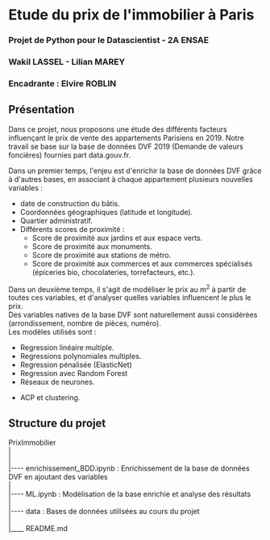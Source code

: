 # Etude du prix de l'immobilier à Paris
### Projet de Python pour le Datascientist - 2A ENSAE
### Wakil LASSEL - Lilian MAREY
### Encadrante : Elvire ROBLIN

## Présentation

Dans ce projet, nous proposons une étude des différents facteurs influençant le prix de vente des appartements Parisiens en 2019. 
Notre travail se base sur la base de données DVF 2019 (Demande de valeurs foncières) fournies part data.gouv.fr.    


Dans un premier temps, l'enjeu est d'enrichir la base de données DVF grâce à d'autres bases, en associant à chaque appartement plusieurs nouvelles variables : 
- date de construction du bâtis. 
- Coordonnées géographiques (latitude et longitude). 
- Quartier administratif. 
- Différents scores de proximité :  
    - Score de proximité aux jardins et aux espace verts. 
    - Score de proximité aux monuments. 
    - Score de proximité aux stations de métro. 
    - Score de proximité aux commerces et aux commerces spécialisés (épiceries bio, chocolateries, torrefacteurs, etc.). 
    
  
Dans un deuxième temps, il s'agit de modéliser le prix au m<sup>2</sup> à partir de toutes ces variables, et d'analyser quelles variables influencent le plus le prix.  
Des variables natives de la base DVF sont naturellement aussi considérées (arrondissement, nombre de pièces, numéro).  
Les modèles utilisés sont :  
- Regression linéaire multiple. 
- Regressions polynomiales multiples. 
- Regression pénalisée (ElasticNet)
- Regression avec Random Forest
- Réseaux de neurones.   
  
  
+ ACP et clustering.   


## Structure du projet

PrixImmobilier  
    |      
    |  
    |---- enrichissement_BDD.ipynb      : Enrichissement de la base de données DVF en ajoutant des variables  
    |  
    |---- ML.ipynb                      : Modélisation de la base enrichie et analyse des résultats  
    |  
    |---- data                          : Bases de données utilisées au cours du projet  
    |  
    |____ README.md     
